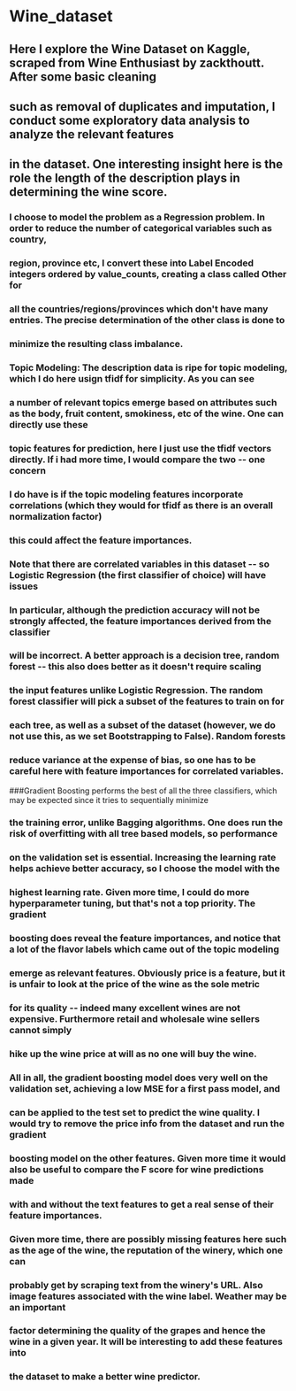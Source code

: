 # Wine_dataset

## Here I explore the Wine Dataset on Kaggle, scraped from Wine Enthusiast by zackthoutt. After some basic cleaning
## such as removal of duplicates and imputation, I conduct some exploratory data analysis to analyze the relevant features
## in the dataset. One interesting insight here is the role the length of the description plays in determining the wine score.

### I choose to model the problem as a Regression problem. In order to reduce the number of categorical variables such as country,
### region, province etc, I convert these into Label Encoded integers ordered by value_counts, creating a class called Other for 
### all the countries/regions/provinces which don't have many entries. The precise determination of the other class is done to
### minimize the resulting class imbalance. 

### Topic Modeling: The description data is ripe for topic modeling, which I do here usign tfidf for simplicity. As you can see 
### a number of relevant topics emerge based on attributes such as the body, fruit content, smokiness, etc of the wine. One can directly use these
### topic features for prediction, here I just use the tfidf vectors directly. If i had more time, I would compare the two -- one concern
### I do have is if the topic modeling features incorporate correlations (which they would for tfidf as there is an overall normalization factor)
### this could affect the feature importances.

### Note that there are correlated variables in this dataset -- so Logistic Regression (the first classifier of choice) will have issues
### In particular, although the prediction accuracy will not be strongly affected, the feature importances derived from the classifier
### will be incorrect. A better approach is a decision tree, random forest -- this also does better as it doesn't require scaling
### the input features unlike Logistic Regression. The random forest classifier will pick a subset of the features to train on for
### each tree, as well as a subset of the dataset (however, we do not use this, as we set Bootstrapping to False). Random forests
### reduce variance at the expense of bias, so one has to be careful here with feature importances for correlated variables.

###Gradient Boosting performs the best of all the three classifiers, which may be expected since it tries to sequentially minimize
### the training error, unlike Bagging algorithms. One does run the risk of overfitting with all tree based models, so performance
### on the validation set is essential. Increasing the learning rate helps achieve better accuracy, so I choose the model with the
### highest learning rate. Given more time, I could do more hyperparameter tuning, but that's not a top priority. The gradient
### boosting does reveal the feature importances, and notice that a lot of the flavor labels which came out of the topic modeling
### emerge as relevant features. Obviously price is a feature, but it is unfair to look at the price of the wine as the sole metric
### for its quality -- indeed many excellent wines are not expensive. Furthermore retail and wholesale wine sellers cannot simply
### hike up the wine price at will as no one will buy the wine.

### All in all, the gradient boosting model does very well on the validation set, achieving a low MSE for a first pass model, and 
### can be applied to the test set to predict the wine quality. I would try to remove the price info from the dataset and run the gradient
### boosting model on the other features. Given more time it would also be useful to compare the F score for wine predictions made 
### with and without the text features to get a real sense of their feature importances.

### Given more time, there are possibly missing features here such as the age of the wine, the reputation of the winery, which one can
### probably get by scraping text from the winery's URL. Also image features associated with the wine label. Weather may be an important
### factor determining the quality of the grapes and hence the wine in a given year. It will be interesting to add these features into
### the dataset to make a better wine predictor. 
